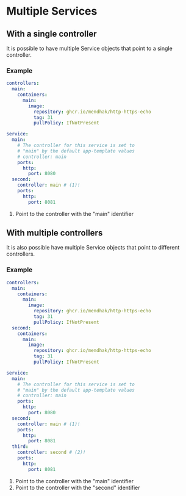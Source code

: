 # Multiple Services

## With a single controller

It is possible to have multiple Service objects that point to a single controller.

### Example

```yaml
controllers:
  main:
    containers:
      main:
        image:
          repository: ghcr.io/mendhak/http-https-echo
          tag: 31
          pullPolicy: IfNotPresent

service:
  main:
    # The controller for this service is set to
    # "main" by the default app-template values
    # controller: main
    ports:
      http:
        port: 8080
  second:
    controller: main # (1)!
    ports:
      http:
        port: 8081
```

1. Point to the controller with the "main" identifier

## With multiple controllers

It is also possible have multiple Service objects that point to different controllers.

### Example

```yaml
controllers:
  main:
    containers:
      main:
        image:
          repository: ghcr.io/mendhak/http-https-echo
          tag: 31
          pullPolicy: IfNotPresent
  second:
    containers:
      main:
        image:
          repository: ghcr.io/mendhak/http-https-echo
          tag: 31
          pullPolicy: IfNotPresent

service:
  main:
    # The controller for this service is set to
    # "main" by the default app-template values
    # controller: main
    ports:
      http:
        port: 8080
  second:
    controller: main # (1)!
    ports:
      http:
        port: 8081
  third:
    controller: second # (2)!
    ports:
      http:
        port: 8081
```

1. Point to the controller with the "main" identifier
2. Point to the controller with the "second" identifier
